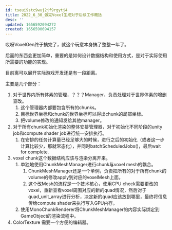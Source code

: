 ```yaml
---
id: tseui9stc9wuj2jf9rgytj4
title: 2022_6_30_做完Voxel生成对于后续工作概括
desc: ''
updated: 1656592094272
created: 1656590694157
---
```


哎呀VoxelGen终于搞完了，就这个玩意本身搞了整整一年了。

后面的东西会更加简单，重要的是如何设计数据结构和使用方式，是对于实际使用所需要的功能的实现。

目前离可以展开实际游戏开发还是有一段距离。

主要是几个部分：

1. 对于世界内所有体素的管理，？？？Manager，负责处理对于世界体素的增删查改。
   1. 这个管理器内部要包含所有的chunks。
   2. 目标世界坐标和chunk的世界坐标可以得出chunk的局部坐标。
   3. 把volume修改的通知发给其他manager。
2. 对于所有chunk初始化渲染的整体安排管理器，对于初始化不同阶段的unity job和compute shader job进行统一安排执行。
   1. 在安排的任务计算量已经足够大的时候，进行之后的初始化（或者这一步计算比较少，那就常态化），并同时batchScheduledJobs()，最后wait for complete.
3. voxel chunk这个数据结构应该与渲染分离开来。
   1. 单独地使用ChunkMeshManager进行chunk与voxel mesh的耦合。
      1. ChunkMeshManager还是一个单例，负责把所有的对于所有chunk的volume的修改apply到对应的voxelMesh上面。
      2. 这个改Mesh的流程是一个技术核心，使用CPU check需要更改的voxel，重新查看voxel周围对应的新的quad情况，然后对于quad_unit_array进行分析，决定新的quad应该放到哪里，最终将信息传给compute shader来执行写入GPU内存。
   2. 使用MonoChunkRenderer将ChunkMeshManager的内容实际绑定到GameObject的渲染流程中。
4. ColorTexture 需要一个方便的编辑器。
